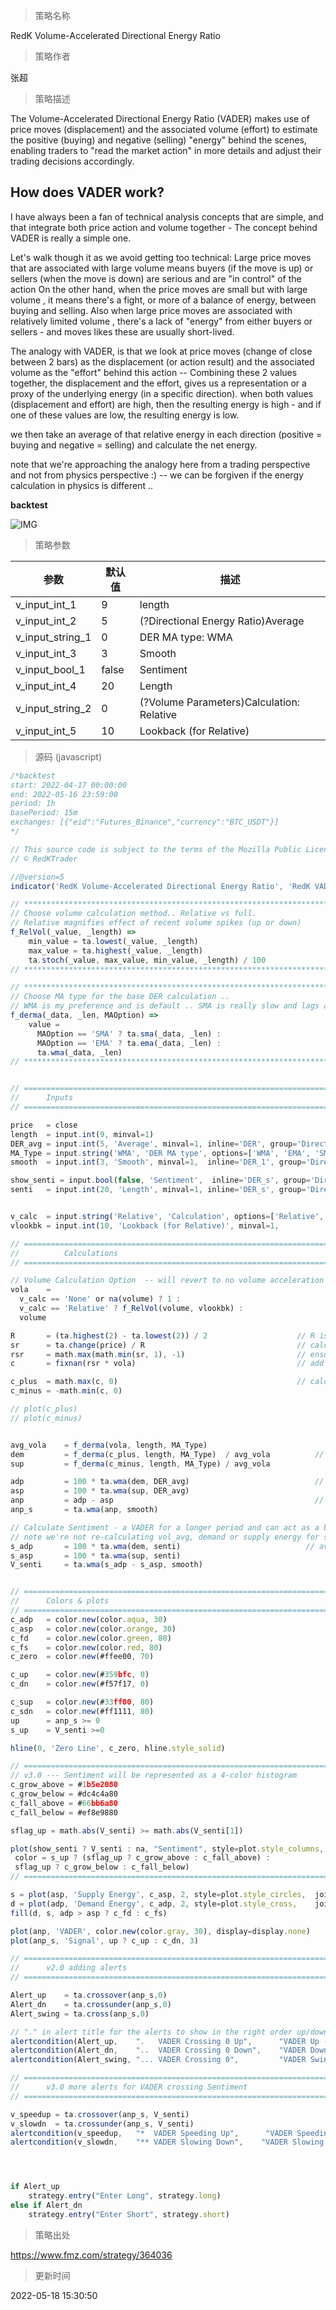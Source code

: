 
> 策略名称

RedK Volume-Accelerated Directional Energy Ratio

> 策略作者

张超

> 策略描述

The Volume-Accelerated Directional Energy Ratio (VADER) makes use of price moves (displacement) and the associated volume (effort) to estimate the positive (buying) and negative (selling) "energy" behind the scenes, enabling traders to "read the market action" in more details and adjust their trading decisions accordingly.

How does VADER work?
------------------------------------
I have always been a fan of technical analysis concepts that are simple, and that integrate both price action and volume together - The concept behind VADER is really a simple one.

Let's walk though it as we avoid getting too technical:
Large price moves that are associated with large volume means buyers (if the move is up) or sellers (when the move is down) are serious and are "in control" of the action
On the other hand, when the price moves are small but with large volume , it means there's a fight, or more of a balance of energy, between buying and selling.
Also when large price moves are associated with relatively limited volume , there's a lack of "energy" from either buyers or sellers - and moves likes these are usually short-lived.

The analogy with VADER, is that we look at price moves (change of close between 2 bars) as the displacement (or action result) and the associated volume as the "effort" behind this action -- Combining these 2 values together, the displacement and the effort, gives us a representation or a proxy of the underlying energy (in a specific direction).
when both values (displacement and effort) are high, then the resulting energy is high - and if one of these values are low, the resulting energy is low.

we then take an average of that relative energy in each direction (positive = buying and negative = selling) and calculate the net energy.

note that we're approaching the analogy here from a trading perspective and not from physics perspective :) -- we can be forgiven if the energy calculation in physics is different ..


**backtest**

 ![IMG](https://www.fmz.com/upload/asset/130a0f8baab4c18b768.jpg) 

> 策略参数



|参数|默认值|描述|
|----|----|----|
|v_input_int_1|9|length|
|v_input_int_2|5|(?Directional Energy Ratio)Average|
|v_input_string_1|0|DER MA type: WMA|EMA|SMA|
|v_input_int_3|3|Smooth|
|v_input_bool_1|false|Sentiment|
|v_input_int_4|20|Length|
|v_input_string_2|0|(?Volume Parameters)Calculation: Relative|Full|None|
|v_input_int_5|10|Lookback (for Relative)|


> 源码 (javascript)

``` javascript
/*backtest
start: 2022-04-17 00:00:00
end: 2022-05-16 23:59:00
period: 1h
basePeriod: 15m
exchanges: [{"eid":"Futures_Binance","currency":"BTC_USDT"}]
*/

// This source code is subject to the terms of the Mozilla Public License 2.0 at https://mozilla.org/MPL/2.0/
// © RedKTrader

//@version=5
indicator('RedK Volume-Accelerated Directional Energy Ratio', 'RedK VADER v3.0', precision=0, timeframe='', timeframe_gaps=false)

// ***********************************************************************************************************
// Choose volume calculation method.. Relative vs full. 
// Relative magnifies effect of recent volume spikes (up or down) 
f_RelVol(_value, _length) =>
    min_value = ta.lowest(_value, _length)
    max_value = ta.highest(_value, _length)
    ta.stoch(_value, max_value, min_value, _length) / 100
// ***********************************************************************************************************

// ***********************************************************************************************************
// Choose MA type for the base DER calculation .. 
// WMA is my preference and is default .. SMA is really slow and lags a lot - but added for comparison
f_derma(_data, _len, MAOption) =>
    value = 
      MAOption == 'SMA' ? ta.sma(_data, _len) :
      MAOption == 'EMA' ? ta.ema(_data, _len) :
      ta.wma(_data, _len)
// ***********************************************************************************************************


// ===========================================================================================================
//      Inputs
// ===========================================================================================================

price   = close
length  = input.int(9, minval=1)
DER_avg = input.int(5, 'Average', minval=1, inline='DER', group='Directional Energy Ratio')
MA_Type = input.string('WMA', 'DER MA type', options=['WMA', 'EMA', 'SMA'], inline='DER', group='Directional Energy Ratio') 
smooth  = input.int(3, 'Smooth', minval=1,  inline='DER_1', group='Directional Energy Ratio')

show_senti = input.bool(false, 'Sentiment',  inline='DER_s', group='Directional Energy Ratio')
senti   = input.int(20, 'Length', minval=1, inline='DER_s', group='Directional Energy Ratio')


v_calc  = input.string('Relative', 'Calculation', options=['Relative', 'Full', 'None'], group='Volume Parameters')
vlookbk = input.int(10, 'Lookback (for Relative)', minval=1,                            group='Volume Parameters')

// ===========================================================================================================
//          Calculations
// ===========================================================================================================

// Volume Calculation Option  -- will revert to no volume acceleration for instruments with no volume data
vola    = 
  v_calc == 'None' or na(volume) ? 1 : 
  v_calc == 'Relative' ? f_RelVol(volume, vlookbk) : 
  volume

R       = (ta.highest(2) - ta.lowest(2)) / 2                    // R is the 2-bar average bar range - this method accomodates bar gaps
sr      = ta.change(price) / R                                  // calc ratio of change to R
rsr     = math.max(math.min(sr, 1), -1)                         // ensure ratio is restricted to +1/-1 in case of big moves
c       = fixnan(rsr * vola)                                    // add volume accel -- fixnan adresses cases where no price change between bars

c_plus  = math.max(c, 0)                                        // calc directional vol-accel energy
c_minus = -math.min(c, 0)

// plot(c_plus)
// plot(c_minus)


avg_vola    = f_derma(vola, length, MA_Type)
dem         = f_derma(c_plus, length, MA_Type)  / avg_vola          // directional energy ratio
sup         = f_derma(c_minus, length, MA_Type) / avg_vola

adp         = 100 * ta.wma(dem, DER_avg)                            // average DER
asp         = 100 * ta.wma(sup, DER_avg)
anp         = adp - asp                                             // net DER..
anp_s       = ta.wma(anp, smooth)

// Calculate Sentiment - a VADER for a longer period and can act as a baseline (compared to a static 0 value)
// note we're not re-calculating vol_avg, demand or supply energy for sentiment. this would've been a different approach
s_adp       = 100 * ta.wma(dem, senti)                            // average DER for sentiment length
s_asp       = 100 * ta.wma(sup, senti)
V_senti     = ta.wma(s_adp - s_asp, smooth)


// ===========================================================================================================
//      Colors & plots
// ===========================================================================================================
c_adp   = color.new(color.aqua, 30)
c_asp   = color.new(color.orange, 30)
c_fd    = color.new(color.green, 80)
c_fs    = color.new(color.red, 80)
c_zero  = color.new(#ffee00, 70)

c_up    = color.new(#359bfc, 0)
c_dn    = color.new(#f57f17, 0)

c_sup   = color.new(#33ff00, 80)
c_sdn   = color.new(#ff1111, 80)
up      = anp_s >= 0
s_up    = V_senti >=0 

hline(0, 'Zero Line', c_zero, hline.style_solid)

// =============================================================================
// v3.0 --- Sentiment will be represented as a 4-color histogram
c_grow_above = #1b5e2080 
c_grow_below = #dc4c4a80
c_fall_above = #66bb6a80  
c_fall_below = #ef8e9880     

sflag_up = math.abs(V_senti) >= math.abs(V_senti[1])

plot(show_senti ? V_senti : na, "Sentiment", style=plot.style_columns, 
 color = s_up ? (sflag_up ? c_grow_above : c_fall_above) : 
 sflag_up ? c_grow_below : c_fall_below) 
// =============================================================================

s = plot(asp, 'Supply Energy', c_asp, 2, style=plot.style_circles,  join=true)
d = plot(adp, 'Demand Energy', c_adp, 2, style=plot.style_cross,    join=true)
fill(d, s, adp > asp ? c_fd : c_fs)

plot(anp, 'VADER', color.new(color.gray, 30), display=display.none)
plot(anp_s, 'Signal', up ? c_up : c_dn, 3)

// ===========================================================================================================
//      v2.0 adding alerts 
// ===========================================================================================================

Alert_up    = ta.crossover(anp_s,0)
Alert_dn    = ta.crossunder(anp_s,0)
Alert_swing = ta.cross(anp_s,0)

// "." in alert title for the alerts to show in the right order up/down/swing 
alertcondition(Alert_up,    ".   VADER Crossing 0 Up",      "VADER Up - Buying Energy Detected!")
alertcondition(Alert_dn,    "..  VADER Crossing 0 Down",    "VADER Down - Selling Energy Detected!")
alertcondition(Alert_swing, "... VADER Crossing 0",         "VADER Swing - Possible Reversal")

// ===========================================================================================================
//      v3.0 more alerts for VADER crossing Sentiment
// ===========================================================================================================

v_speedup = ta.crossover(anp_s, V_senti)
v_slowdn  = ta.crossunder(anp_s, V_senti)
alertcondition(v_speedup,   "*  VADER Speeding Up",      "VADER Speeding Up!")
alertcondition(v_slowdn,    "** VADER Slowing Down",    "VADER Slowing Down!")




if Alert_up
    strategy.entry("Enter Long", strategy.long)
else if Alert_dn
    strategy.entry("Enter Short", strategy.short)
```

> 策略出处

https://www.fmz.com/strategy/364036

> 更新时间

2022-05-18 15:30:50
